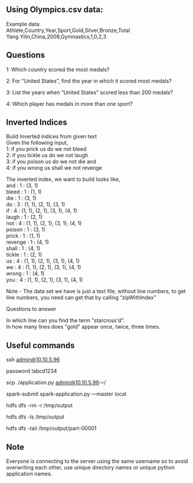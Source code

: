 ## Using Olympics.csv data:

Example data:  
Athlete,Country,Year,Sport,Gold,Silver,Bronze,Total  
Yang Yilin,China,2008,Gymnastics,1,0,2,3

## Questions

1: Which country scored the most medals?

2: For “United States”, find the year in which it scored  most medals?

3: List the years when  “United States” scored less than 200 medals?

4: Which player has medals in more than one sport?


## Inverted Indices
Build Inverted indices from given text  
Given the following input,  
 1: if you prick us do we not bleed  
 2: if you tickle us do we not laugh  
 3: if you poison us do we not die and  
 4: if you wrong us shall we not revenge  

The inverted index, we want to build looks like,  
and     : 1 : (3, 1)  
bleed   : 1 : (1, 1)  
die     : 1 : (3, 1)  
do      : 3 : (1, 1), (2, 1), (3, 1)  
if      : 4 : (1, 1), (2, 1), (3, 1), (4, 1)  
laugh   : 1 : (2, 1)  
not     : 4 : (1, 1), (2, 1), (3, 1), (4, 1)  
poison  : 1 : (3, 1)  
prick   : 1 : (1, 1)  
revenge : 1 : (4, 1)  
shall   : 1 : (4, 1)  
tickle  : 1 : (2, 1)  
us      : 4 : (1, 1), (2, 1), (3, 1), (4, 1)  
we      : 4 : (1, 1), (2, 1), (3, 1), (4, 1)  
wrong   : 1 : (4, 1)  
you     : 4 : (1, 1), (2, 1), (3, 1), (4, 1)  

Note - The data set we have is just a text file, without line numbers, to get line numbers, you need can get that by calling “zipWithIndex”  

Questions to answer  

In which line can you find the term "starcross'd".  
In how many lines does "gold" appear once, twice, three times.  

## Useful commands

ssh admin@10.10.5.96

password !abcd1234

scp ./application.py  admin@10.10.5.96:~/

spark-submit spark-application.py —master local

hdfs dfs -rm -r /tmp/output

hdfs dfs -ls /tmp/output

hdfs dfs -tail /tmp/output/part-00001

## Note

Everyone is connecting to the server using the same username so to avoid overwriting each other, use unique directory names or unique python application names.

